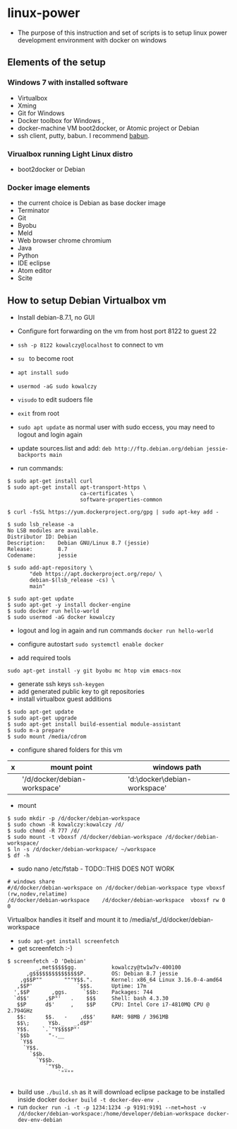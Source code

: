 # linux-power
* The purpose of this instruction and set of scripts is to setup linux power development environment with docker on windows

## Elements of the setup

### Windows 7 with installed software
* Virtualbox
* Xming
* Git for Windows
* Docker toolbox for Windows ,
* docker-machine VM boot2docker, or Atomic project or Debian
* ssh client, putty, babun. I recommend [babun](http://babun.github.io/).

### Virualbox running Light Linux distro
* boot2docker or Debian

### Docker image elements
* the current choice is Debian as base docker image
* Terminator
* Git
* Byobu
* Meld
* Web browser chrome  chromium
* Java
* Python
* IDE eclipse
* Atom editor
* Scite

## How to setup Debian Virtualbox vm

* Install debian-8.7.1, no GUI
* Configure fort forwarding on the vm from host port 8122 to guest 22
* `ssh -p 8122 kowalczy@localhost` to connect to vm
* `su ` to become root
* `apt install sudo`
* `usermod -aG sudo kowalczy`
* `visudo` to edit sudoers file
* `exit` from root
* `sudo apt update` as normal user with sudo eccess, you may need to logout and login again
* update sources.list and add:
  `deb http://ftp.debian.org/debian jessie-backports main`

* run commands:

```
$ sudo apt-get install curl
$ sudo apt-get install apt-transport-https \
                       ca-certificates \
                       software-properties-common

$ curl -fsSL https://yum.dockerproject.org/gpg | sudo apt-key add -

$ sudo lsb_release -a
No LSB modules are available.
Distributor ID: Debian
Description:    Debian GNU/Linux 8.7 (jessie)
Release:        8.7
Codename:       jessie

$ sudo add-apt-repository \
       "deb https://apt.dockerproject.org/repo/ \
       debian-$(lsb_release -cs) \
       main"

$ sudo apt-get update
$ sudo apt-get -y install docker-engine
$ sudo docker run hello-world
$ sudo usermod -aG docker kowalczy
```

* logout and log in again  and run commands
  `docker run hello-world`
* configure autostart
  `sudo systemctl enable docker`

* add required tools

```
sudo apt-get install -y git byobu mc htop vim emacs-nox
```

* generate ssh keys
  `ssh-keygen`
* add generated public key to git repositories
* install virtualbox guest additions

```
$ sudo apt-get update
$ sudo apt-get upgrade
$ sudo apt-get install build-essential module-assistant
$ sudo m-a prepare
$ sudo mount /media/cdrom

```

* configure shared folders for this vm

|x  |mount point|windows path|
|---|-----------|------------|
|   |'/d/docker/debian-workspace' |'d:\docker\debian-workspace'|

* mount

```
$ sudo mkdir -p /d/docker/debian-workspace
$ sudo chown -R kowalczy:kowalczy /d/
$ sudo chmod -R 777 /d/
$ sudo mount -t vboxsf /d/docker/debian-workspace /d/docker/debian-workspace/
$ ln -s /d/docker/debian-workspace/ ~/workspace
$ df -h

```

* sudo nano /etc/fstab -  TODO::THIS DOES NOT WORK

```
# windows share
#/d/docker/debian-workspace on /d/docker/debian-workspace type vboxsf (rw,nodev,relatime)
/d/docker/debian-workspace    /d/docker/debian-workspace  vboxsf rw 0  0

```
Virtualbox handles it itself and mount it to /media/sf_/d/docker/debian-workspace



* `sudo apt-get install screenfetch`
* get screenfetch :-)

```
$ screenfetch -D 'Debian'
         _,met$$$$$gg.           kowalczy@tw1w7v-400100
      ,g$$$$$$$$$$$$$$$P.        OS: Debian 8.7 jessie
    ,g$$P""       """Y$$.".      Kernel: x86_64 Linux 3.16.0-4-amd64
   ,$$P'              `$$$.      Uptime: 17m
  ',$$P       ,ggs.     `$$b:    Packages: 744
  `d$$'     ,$P"'   .    $$$     Shell: bash 4.3.30
   $$P      d$'     ,    $$P     CPU: Intel Core i7-4810MQ CPU @ 2.794GHz
   $$:      $$.   -    ,d$$'     RAM: 98MB / 3961MB
   $$\;      Y$b._   _,d$P'
   Y$$.    `.`"Y$$$$P"'
   `$$b      "-.__
    `Y$$
     `Y$$.
       `$$b.
         `Y$$b.
            `"Y$b._
                `""""


```


* build
  use `./build.sh` as it will download eclipse package to be installed inside docker
  `docker build -t docker-dev-env .`
* run
  `docker run -i -t -p 1234:1234 -p 9191:9191 --net=host -v /d/docker/debian-workspace:/home/developer/debian-workspace docker-dev-env-debian`
